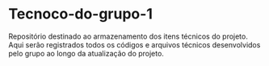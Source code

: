 # Tecnoco-do-grupo-1
Repositório destinado ao armazenamento dos itens técnicos do projeto. Aqui serão registrados todos os códigos e arquivos técnicos desenvolvidos pelo grupo ao longo da atualização do projeto.

